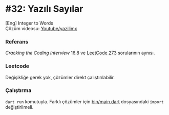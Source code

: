 # #32: Yazılı Sayılar

[Eng] Integer to Words  
Çözüm videosu: [Youtube/yazilimx](https://youtu.be/MQlC7cP82JA)

### Referans

_Cracking the Coding Interview_ 16.8 ve [LeetCode 273](https://leetcode.com/problems/integer-to-english-words/) sorularının aynısı.

### Leetcode

Değişikliğe gerek yok, çözümler direkt çalıştırılabilir.

### Çalıştırma

`dart run` komutuyla. Farklı çözümler için [bin/main.dart](main.dart) dosyasındaki `import` değiştirilmeli.
